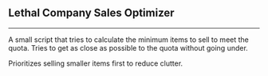 ## Lethal Company Sales Optimizer
---
A small script that tries to calculate the minimum items to sell to meet the quota. Tries to get as close as possible to the quota without going under.

Prioritizes selling smaller items first to reduce clutter.